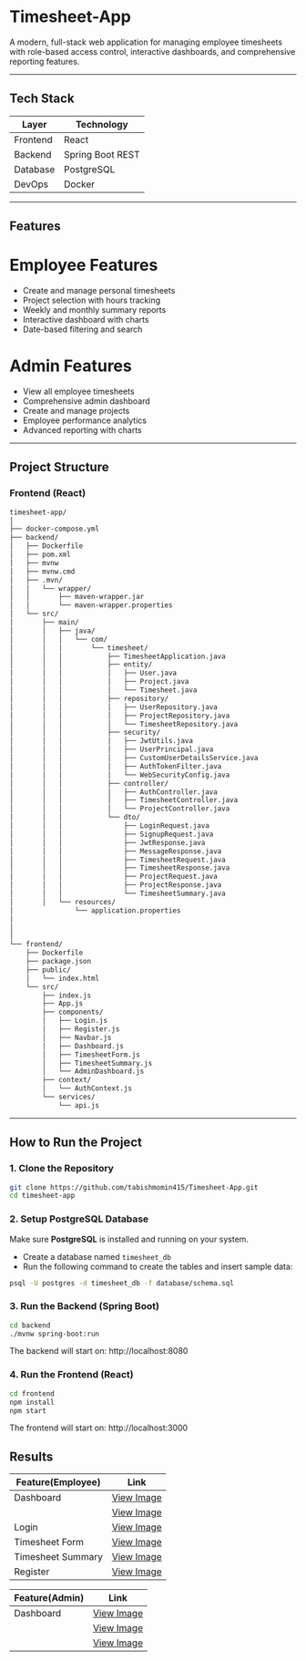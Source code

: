 # Timesheet-App

A modern, full-stack web application for managing employee timesheets with role-based access control, interactive dashboards, and comprehensive reporting features.

---

## Tech Stack

| Layer     | Technology       |
|-----------|------------------|
| Frontend  | React            |
| Backend   | Spring Boot REST |
| Database  | PostgreSQL       |
| DevOps    | Docker           |

---

## Features

 # Employee Features

   - Create and manage personal timesheets
   - Project selection with hours tracking
   - Weekly and monthly summary reports
   - Interactive dashboard with charts
   - Date-based filtering and search
     
 # Admin Features
 
   - View all employee timesheets
   - Comprehensive admin dashboard
   - Create and manage projects
   - Employee performance analytics
   - Advanced reporting with charts

---

## Project Structure

### Frontend (React)

```bash
timesheet-app/
│
├── docker-compose.yml
├── backend/
│   ├── Dockerfile
│   ├── pom.xml
│   ├── mvnw
│   ├── mvnw.cmd
│   ├── .mvn/
│   │   └── wrapper/
│   │       ├── maven-wrapper.jar
│   │       └── maven-wrapper.properties
│   └── src/
│       ├── main/
│       │   ├── java/
│       │   │   └── com/
│       │   │       └── timesheet/
│       │   │           ├── TimesheetApplication.java
│       │   │           ├── entity/
│       │   │           │   ├── User.java
│       │   │           │   ├── Project.java
│       │   │           │   └── Timesheet.java
│       │   │           ├── repository/
│       │   │           │   ├── UserRepository.java
│       │   │           │   ├── ProjectRepository.java
│       │   │           │   └── TimesheetRepository.java
│       │   │           ├── security/
│       │   │           │   ├── JwtUtils.java
│       │   │           │   ├── UserPrincipal.java
│       │   │           │   ├── CustomUserDetailsService.java
│       │   │           │   ├── AuthTokenFilter.java
│       │   │           │   └── WebSecurityConfig.java
│       │   │           ├── controller/
│       │   │           │   ├── AuthController.java
│       │   │           │   ├── TimesheetController.java
│       │   │           │   └── ProjectController.java
│       │   │           └── dto/
│       │   │               ├── LoginRequest.java
│       │   │               ├── SignupRequest.java
│       │   │               ├── JwtResponse.java
│       │   │               ├── MessageResponse.java
│       │   │               ├── TimesheetRequest.java
│       │   │               ├── TimesheetResponse.java
│       │   │               ├── ProjectRequest.java
│       │   │               ├── ProjectResponse.java
│       │   │               └── TimesheetSummary.java
│       │   └── resources/
│               └── application.properties
│      
│           
│
└── frontend/
    ├── Dockerfile
    ├── package.json
    ├── public/
    │   └── index.html
    └── src/
        ├── index.js
        ├── App.js
        ├── components/
        │   ├── Login.js
        │   ├── Register.js
        │   ├── Navbar.js
        │   ├── Dashboard.js
        │   ├── TimesheetForm.js
        │   ├── TimesheetSummary.js
        │   └── AdminDashboard.js
        ├── context/
        │   └── AuthContext.js
        └── services/
            └── api.js
```
---

## How to Run the Project

### 1. Clone the Repository
```bash
git clone https://github.com/tabishmomin415/Timesheet-App.git
cd timesheet-app
```

### 2. Setup PostgreSQL Database

Make sure **PostgreSQL** is installed and running on your system.

- Create a database named `timesheet_db`
- Run the following command to create the tables and insert sample data:

```bash
psql -U postgres -d timesheet_db -f database/schema.sql
```

### 3. Run the Backend (Spring Boot)

```bash
cd backend
./mvnw spring-boot:run
```

The backend will start on: http://localhost:8080

### 4. Run the Frontend (React)

```bash
cd frontend
npm install
npm start
```

The frontend will start on: http://localhost:3000 

## Results

| Feature(Employee) |            Link                  |
|-------------------|---------------------------------|
| Dashboard         | [View Image](Screenshots/EmplyeeDashboard_01.PNG)|
                    | [View Image](Screenshots/EmplyeeDashboard_02.PNG)|
| Login             | [View Image](Screenshots/Login.PNG)             |
| Timesheet Form    | [View Image](Screenshots/AddTimesheet.PNG)    |
| Timesheet Summary | [View Image](Screenshots/EmployeeSummary.PNG) |
| Register          | [View Image](Screenshots/Register.PNG)          |

| Feature(Admin)    |            Link                  |
|-------------------|---------------------------------|
| Dashboard         | [View Image](Screenshots/AdminDashboard_01.PNG)    |
                    | [View Image](Screenshots/AdminDashboard_02.PNG)    |
                    | [View Image](Screenshots/AdminDashboard_03.PNG)    |



